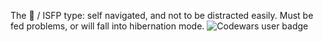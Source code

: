 The 🦔 / ISFP type: self navigated, and not to be distracted easily. Must be fed problems, or will fall into hibernation mode.
![Codewars user badge](https://www.codewars.com/users/chomp/badges/micro "https://www.codewars.com/users/chomp/completed")
